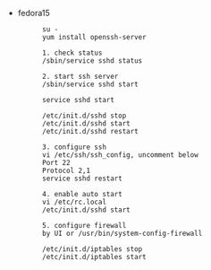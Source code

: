 
- fedora15

            su -
            yum install openssh-server

            1. check status
            /sbin/service sshd status

            2. start ssh server
            /sbin/service sshd start

            service sshd start

            /etc/init.d/sshd stop
            /etc/init.d/sshd start
            /etc/init.d/sshd restart

            3. configure ssh
            vi /etc/ssh/ssh_config, uncomment below
            Port 22
            Protocol 2,1
            service sshd restart

            4. enable auto start
            vi /etc/rc.local
            /etc/init.d/sshd start

            5. configure firewall
            by UI or /usr/bin/system-config-firewall

            /etc/init.d/iptables stop
            /etc/init.d/iptables start
